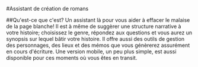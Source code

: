 #Assistant de création de romans

##Qu'est-ce que c'est?
Un assistant là pour vous aider à effacer le malaise de la page blanche! Il est à même de suggèrer une structure narrative à votre histoire; choisissez le genre, répondez aux questions et vous aurez un synopsis sur lequel bâtir votre histoire. Il offre aussi des outils de gestion des personnages, des lieux et des mémos que vous génèrerez assurément en cours d'écriture. Une version mobile, un peu plus simple, est aussi disponible pour ces moments où vous êtes en transit.


<!--
##~~Quelles en sont les fonctionnalitées?~~
* ~~Un assistant de création de synopsis basé sur les genres littéraires, pour vous inspirer;~~
* ~~Des gabarits pour chaque type d'entitées (personnages, lieux, mémos), même une section "autres" pour ces autres entitées possibles tel que Bureau, Avion ou Animaux;~~
* ~~Liaison entre les entitées, il suffit de les nommer dans leur texte, par exemple, nommer le personnage A dans la fiche du personnage B mettra un lien vers ce premier;~~
* ~~Un "moodboard" où vous pourrez épingler ces sources d'inspiration qui vous tiennent à coeur(?);~~
* ~~Assistant de création ePub(?) et PDF(?);~~
* ~~Une fonction de recherche, pour retrouver ces passages ou mentions de personnages que vous croyez avoir écris;~~

##Tailles et limites

###Y as-t'il une limite de nombre et/ou de taille de projets?
Non

###Y as-t'il une limite de nombre d'entitées?
Pas pour le moment

###Sous quelle licence est-ce que mon oeuvre existe ou peut/doit être distribuée et/ou publiée?
Sous celle que vous voulez. Tout le contenu d'une fiche créée et lisible à partir d'une entitée ou du document principal vous appartiennent en tout de façon irrémédiable. Autrement dit tout contenu tapé pour renseigner les champs d'une entitée, incluant le document principal, sont à vous.

###L'application sera t'elle disponible dans d'autres langues?
Non, pas pour le moment.

== EOF ==
-->
